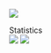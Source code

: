 
<p align="left">
  <img src="https://komarev.com/ghpvc/?username=udness&label=Visitor count&color=292f33&style=for-the-badge"/>
</p>
<summary>Statistics</summary>
    <img src="https://github-readme-stats.vercel.app/api?username=udness&hide_border=true&show_icons=true&include_all_commits=true&show_icons=true&title_color=fff&icon_color=ffffff&text_color=c9d1d9&bg_color=00000000" />
    <img src="https://github-readme-stats.vercel.app/api/top-langs/?username=udness&hide_border=true&layout=compact&show_icons=true&title_color=fff&icon_color=ffffff&text_color=c9d1d9&bg_color=00000000" />

